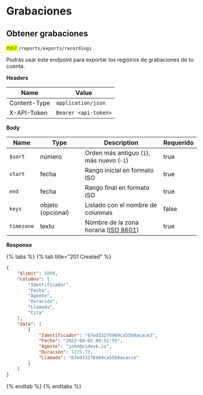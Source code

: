 # Grabaciones

## Obtener grabaciones

<mark style="color:green;">`POST`</mark> `/reports/exports/recordings`

Podrás usar este endpoint para exportar los registros de grabaciones de tu cuenta.

**Headers**

| Name         | Value                |
| ------------ | -------------------- |
| Content-Type | `application/json`   |
| X-API-Token  | `Bearer <api-token>` |

**Body**

<table><thead><tr><th>Name</th><th>Type</th><th>Description</th><th data-type="checkbox">Requerido</th></tr></thead><tbody><tr><td><code>$sort</code></td><td>número</td><td>Orden más antiguo (<code>1</code>), más nuevo (<code>-1</code>)</td><td>true</td></tr><tr><td><code>start</code></td><td>fecha</td><td>Rango inicial en formato ISO</td><td>true</td></tr><tr><td><code>end</code></td><td>fecha</td><td>Rango final en formato ISO</td><td>true</td></tr><tr><td><code>keys</code> </td><td>objeto (opcional)</td><td>Listado con el nombre de columnas</td><td>false</td></tr><tr><td><code>timezone</code></td><td>texto</td><td>Nombre de la zona horaria (<a href="https://en.wikipedia.org/wiki/ISO_8601">ISO 8601</a>)</td><td>true</td></tr></tbody></table>

**Response**

{% tabs %}
{% tab title="201 Created" %}
```json
{
    "$limit": 5000,
    "columns": [
        "Identificador",
        "Fecha",
        "Agente",
        "Duración",
        "Llamada",
        "Cita"
    ],
    "data": [
        {
            "Identificador": "67ed33276969ca55b8acace3",
            "Fecha": "2023-04-02 09:52:55",
            "Agente": "john@videsk.io",
            "Duración": 1275.73,
            "Llamada": "67ed33276969ca55b8acacce"
        }
    ]
}
```
{% endtab %}
{% endtabs %}
